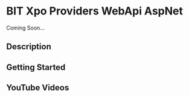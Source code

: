 # BIT Xpo Providers WebApi AspNet


Coming Soon...

## Description

## Getting Started

## YouTube Videos
